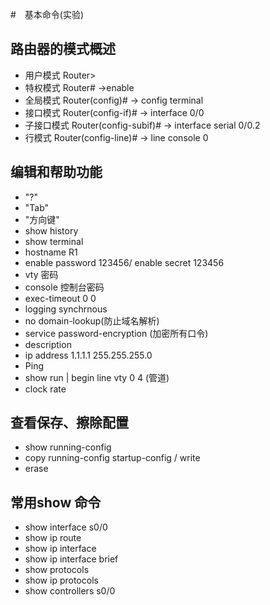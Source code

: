 #　基本命令(实验)

## 路由器的模式概述
- 用户模式 Router>
- 特权模式 Router# ->enable
- 全局模式 Router(config)# -> config terminal
- 接口模式 Router(config-if)# -> interface 0/0
- 子接口模式 Router(config-subif)# -> interface serial 0/0.2
- 行模式 Router(config-line)# -> line console 0

## 编辑和帮助功能
- "?"
- "Tab"
- "方向键"
- show history
- show terminal
- hostname R1
- enable password 123456/ enable secret 123456
- vty 密码
- console 控制台密码
- exec-timeout 0 0
- logging synchrnous
- no domain-lookup(防止域名解析)
- service password-encryption (加密所有口令)
- description
- ip address 1.1.1.1 255.255.255.0
- Ping
- show run | begin line vty 0 4 (管道)
- clock rate

## 查看保存、擦除配置
- show running-config
- copy running-config startup-config / write
- erase

## 常用show 命令
- show interface s0/0
- show ip route
- show ip interface
- show ip interface brief
- show protocols
- show ip protocols
- show controllers s0/0


